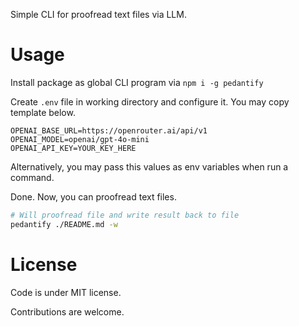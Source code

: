 Simple CLI for proofread text files via LLM.

# Usage

Install package as global CLI program via `npm i -g pedantify`

Create `.env` file in working directory and configure it. You may copy template below.

```
OPENAI_BASE_URL=https://openrouter.ai/api/v1
OPENAI_MODEL=openai/gpt-4o-mini
OPENAI_API_KEY=YOUR_KEY_HERE
```

Alternatively, you may pass this values as env variables when run a command.

Done. Now, you can proofread text files.

```sh
# Will proofread file and write result back to file
pedantify ./README.md -w
```

# License

Code is under MIT license.

Contributions are welcome.